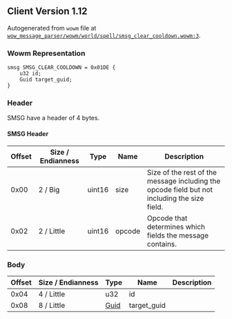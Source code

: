 ## Client Version 1.12

Autogenerated from `wowm` file at [`wow_message_parser/wowm/world/spell/smsg_clear_cooldown.wowm:3`](https://github.com/gtker/wow_messages/tree/main/wow_message_parser/wowm/world/spell/smsg_clear_cooldown.wowm#L3).

### Wowm Representation
```rust,ignore
smsg SMSG_CLEAR_COOLDOWN = 0x01DE {
    u32 id;
    Guid target_guid;
}
```
### Header
SMSG have a header of 4 bytes.

#### SMSG Header
| Offset | Size / Endianness | Type   | Name   | Description |
| ------ | ----------------- | ------ | ------ | ----------- |
| 0x00   | 2 / Big           | uint16 | size   | Size of the rest of the message including the opcode field but not including the size field.|
| 0x02   | 2 / Little        | uint16 | opcode | Opcode that determines which fields the message contains.|
### Body
| Offset | Size / Endianness | Type | Name | Description |
| ------ | ----------------- | ---- | ---- | ----------- |
| 0x04 | 4 / Little | u32 | id |  |
| 0x08 | 8 / Little | [Guid](../spec/packed-guid.md) | target_guid |  |
